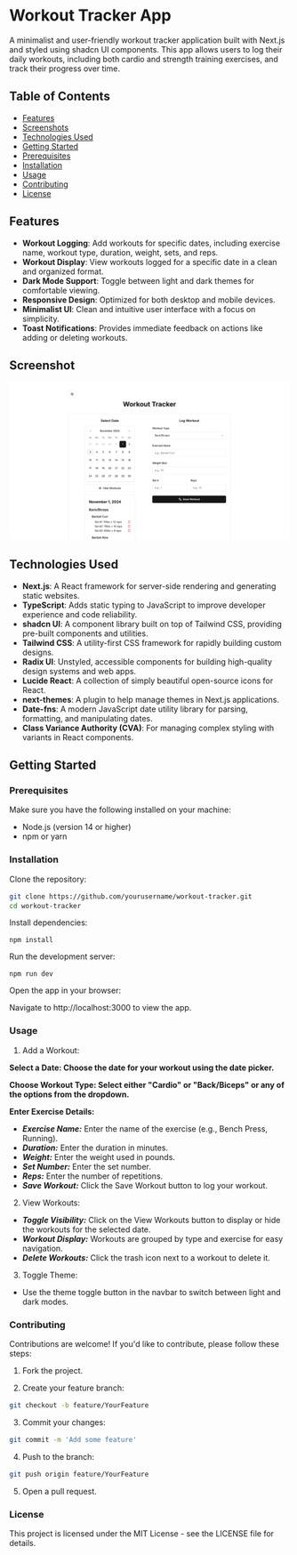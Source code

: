 # Workout Tracker App

A minimalist and user-friendly workout tracker application built with Next.js and styled using shadcn UI components. This app allows users to log their daily workouts, including both cardio and strength training exercises, and track their progress over time.

## Table of Contents

- [Features](#features)
- [Screenshots](#screenshots)
- [Technologies Used](#technologies-used)
- [Getting Started](#getting-started)
- [Prerequisites](#prerequisites)
- [Installation](#installation)
- [Usage](#usage)
- [Contributing](#contributing)
- [License](#license)

## Features

- **Workout Logging**: Add workouts for specific dates, including exercise name, workout type, duration, weight, sets, and reps.
- **Workout Display**: View workouts logged for a specific date in a clean and organized format.
- **Dark Mode Support**: Toggle between light and dark themes for comfortable viewing.
- **Responsive Design**: Optimized for both desktop and mobile devices.
- **Minimalist UI**: Clean and intuitive user interface with a focus on simplicity.
- **Toast Notifications**: Provides immediate feedback on actions like adding or deleting workouts.

## Screenshot

![Light Mode](./assets/Workout_Logs.png)

## Technologies Used

- **Next.js**: A React framework for server-side rendering and generating static websites.
- **TypeScript**: Adds static typing to JavaScript to improve developer experience and code reliability.
- **shadcn UI**: A component library built on top of Tailwind CSS, providing pre-built components and utilities.
- **Tailwind CSS**: A utility-first CSS framework for rapidly building custom designs.
- **Radix UI**: Unstyled, accessible components for building high-quality design systems and web apps.
- **Lucide React**: A collection of simply beautiful open-source icons for React.
- **next-themes**: A plugin to help manage themes in Next.js applications.
- **Date-fns**: A modern JavaScript date utility library for parsing, formatting, and manipulating dates.
- **Class Variance Authority (CVA)**: For managing complex styling with variants in React components.

## Getting Started

### Prerequisites

Make sure you have the following installed on your machine:

- Node.js (version 14 or higher)
- npm or yarn

### Installation

Clone the repository:

```bash
git clone https://github.com/yourusername/workout-tracker.git
cd workout-tracker
```

Install dependencies:

```
npm install
```

Run the development server:

```
npm run dev
```

Open the app in your browser:

Navigate to http://localhost:3000 to view the app.

### Usage

1. Add a Workout:

**Select a Date: Choose the date for your workout using the date picker.**

**Choose Workout Type: Select either "Cardio" or "Back/Biceps" or any of the options from the dropdown.**

**Enter Exercise Details:**

- **_Exercise Name:_** Enter the name of the exercise (e.g., Bench Press, Running).
- **_Duration:_** Enter the duration in minutes.
- **_Weight:_** Enter the weight used in pounds.
- **_Set Number:_** Enter the set number.
- **_Reps:_** Enter the number of repetitions.
- **_Save Workout:_** Click the Save Workout button to log your workout.

2. View Workouts:

- **_Toggle Visibility:_** Click on the View Workouts button to display or hide the workouts for the selected date.
- **_Workout Display:_** Workouts are grouped by type and exercise for easy navigation.
- **_Delete Workouts:_** Click the trash icon next to a workout to delete it.

3. Toggle Theme:

- Use the theme toggle button in the navbar to switch between light and dark modes.

### Contributing

Contributions are welcome! If you'd like to contribute, please follow these steps:

1. Fork the project.

2. Create your feature branch:

```bash
git checkout -b feature/YourFeature
```

3. Commit your changes:

```bash
git commit -m 'Add some feature'
```

4. Push to the branch:

```bash
git push origin feature/YourFeature
```

5. Open a pull request.

### License

This project is licensed under the MIT License - see the LICENSE file for details.
